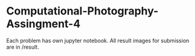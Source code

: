 # Computational-Photography-Assingment-4

Each problem has own jupyter notebook. All result images for submission are in /result. 
